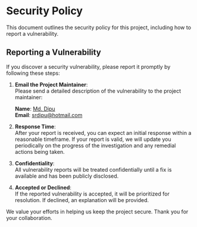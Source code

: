 # Security Policy

This document outlines the security policy for this project, including how to report a vulnerability.

## Reporting a Vulnerability

If you discover a security vulnerability, please report it promptly by following these steps:

1. **Email the Project Maintainer**:  
   Please send a detailed description of the vulnerability to the project maintainer:

   **Name**: [Md. Dipu](https://github.com/Md-Dipu)  
   **Email**: [srdipu@hotmail.com](mailto:srdipu@hotmail.com)

2. **Response Time**:  
   After your report is received, you can expect an initial response within a reasonable timeframe. If your report is valid, we will update you periodically on the progress of the investigation and any remedial actions being taken.

3. **Confidentiality**:  
   All vulnerability reports will be treated confidentially until a fix is available and has been publicly disclosed.

4. **Accepted or Declined**:  
   If the reported vulnerability is accepted, it will be prioritized for resolution. If declined, an explanation will be provided.

We value your efforts in helping us keep the project secure. Thank you for your collaboration.
